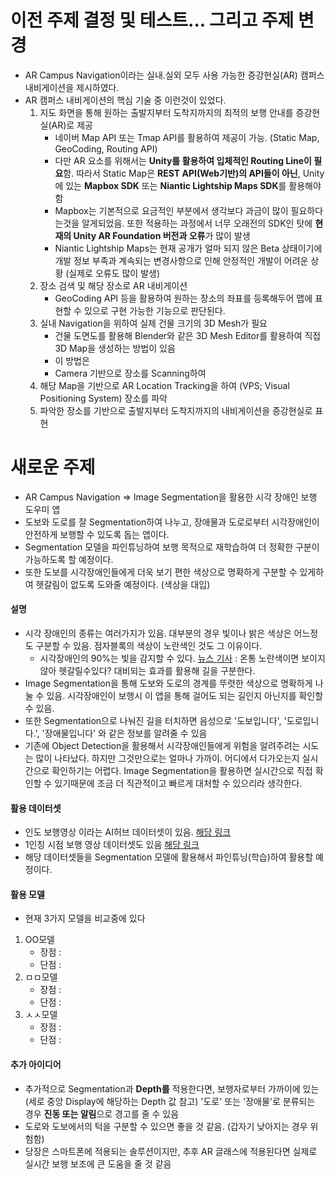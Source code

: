 
# 이전 주제 결정 및 테스트... 그리고 주제 변경
- AR Campus Navigation이라는 실내.실외 모두 사용 가능한 증강현실(AR) 캠퍼스 내비게이션을 제시하였다.
- AR 캠퍼스 내비게이션의 핵심 기술 중 이런것이 있었다.
	1. 지도 화면을 통해 원하는 출발지부터 도착지까지의 최적의 보행 안내를 증강현실(AR)로 제공
		- 네이버 Map API 또는 Tmap API를 활용하여 제공이 가능. (Static Map, GeoCoding, Routing API)
		- 다만 AR 요소를 위해서는 **Unity를 활용하여 입체적인 Routing Line이 필요**함. 따라서 Static Map은 **REST API(Web기반)의 API들이 아닌**, Unity에 있는 **Mapbox SDK** 또는 **Niantic Lightship Maps SDK**를 활용해야함
		- Mapbox는 기본적으로 요금적인 부분에서 생각보다 과금이 많이 필요하다는것을 알게되었음. 또한 적용하는 과정에서 너무 오래전의 SDK인 탓에 **현재의 Unity AR Foundation 버전과 오류**가 많이 발생
		- Niantic Lightship Maps는 현재 공개가 얼마 되지 않은 Beta 상태이기에 개발 정보 부족과 계속되는 변경사항으로 인해 안정적인 개발이 어려운 상황 (실제로 오류도 많이 발생)
	2. 장소 검색 및 해당 장소로 AR 내비게이션
		- GeoCoding API 등을 활용하여 원하는 장소의 좌표를 등록해두어 맵에 표현할 수 있으로 구현 가능한 기능으로 판단된다.
	3. 실내 Navigation을 위하여 실제 건물 크기의 3D Mesh가 필요
		- 건물 도면도를 활용해 Blender와 같은 3D Mesh Editor를 활용하여 직접 3D Map을 생성하는 방법이 있음
		- 이 방법은 
		- Camera 기반으로 장소를 Scanning하여  
	1. 해당 Map을 기반으로 AR Location Tracking을 하여 (VPS; Visual Positioning System) 장소를 파악
	2. 파악한 장소를 기반으로 출발지부터 도착지까지의 내비게이션을 증강현실로 표현
# 새로운 주제
- AR Campus Navigation => Image Segmentation을 활용한 시각 장애인 보행 도우미 앱
- 도보와 도로를 잘 Segmentation하여 나누고, 장애물과 도로로부터 시각장애인이 안전하게 보행할 수 있도록 돕는 앱이다.
- Segmentation 모델을 파인튜닝하여 보행 목적으로 재학습하여 더 정확한 구분이 가능하도록 할 예정이다.
- 또한 도보를 시각장애인들에게 더욱 보기 편한 색상으로 명확하게 구분할 수 있게하여 헷갈림이 없도록 도와줄 예정이다.  (색상을 대입)
#### 설명
- 시각 장애인의 종류는 여러가지가 있음. 대부분의 경우 빛이나 밝은 색상은 어느정도 구분할 수 있음. 점자블록의 색상이 노란색인 것도 그 이유이다.
	- 시각장애인의 90%는 빛을 감지할 수 있다. [뉴스 기사](https://news.kbs.co.kr/news/pc/view/view.do?ncd=5169488) : 온통 노란색이면 보이지않아 헷갈릴수있다? 대비되는 효과를 활용해 길을 구분한다.
- Image Segmentation을 통해 도보와 도로의 경계를 뚜렷한 색상으로 명확하게 나눌 수 있음. 시각장애인이 보행시 이 앱을 통해 걸어도 되는 길인지 아닌지를 확인할 수 있음.
- 또한 Segmentation으로 나눠진 길을 터치하면 음성으로 '도보입니다', '도로입니다.', '장애물입니다' 와 같은 정보를 알려줄 수 있음
- 기존에 Object Detection을 활용해서 시각장애인들에게 위험을 알려주려는 시도는 많이 나타났다. 하지만 그것만으로는 얼마나 가까이. 어디에서 다가오는지 실시간으로 확인하기는 어렵다. Image Segmentation을 활용하면 실시간으로 직접 확인할 수 있기때문에 조금 더 직관적이고 빠르게 대처할 수 있으리라 생각한다.
#### 활용 데이터셋
- 인도 보행영상 이라는 AI허브 데이터셋이 있음. [해당 링크](https://aihub.or.kr/aihubdata/data/view.do?currMenu=115&topMenu=100&aihubDataSe=realm&dataSetSn=189)
- 1인칭 시점 보행 영상 데이터셋도 있음 [해당 링크](https://aihub.or.kr/aihubdata/data/view.do?currMenu=&topMenu=&aihubDataSe=data&dataSetSn=159)
- 해당 데이터셋들을 Segmentation 모델에 활용해서 파인튜닝(학습)하여 활용할 예정이다.
#### 활용 모델
- 현재 3가지 모델을 비교중에 있다
1. OO모델
	- 장점 : 
	- 단점 : 
2. ㅁㅁ모델
	- 장점 : 
	- 단점 :
3. ㅅㅅ모델
	- 장점 :
	- 단점 :
#### 추가 아이디어
- 추가적으로 Segmentation과 **Depth를** 적용한다면, 보행자로부터 가까이에 있는 (세로 중앙 Display에 해당하는 Depth 값 참고) '도로' 또는 '장애물'로 분류되는 경우 **진동 또는 알림**으로 경고를 줄 수 있음
- 도로와 도보에서의 턱을 구분할 수 있으면 좋을 것 같음. (갑자기 낮아지는 경우 위험함)
- 당장은 스마트폰에 적용되는 솔루션이지만, 추후 AR 글래스에 적용된다면 실제로 실시간 보행 보조에 큰 도움을 줄 것 같음